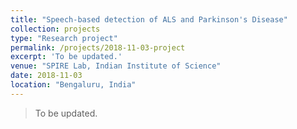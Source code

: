 ```yaml
---
title: "Speech-based detection of ALS and Parkinson's Disease"
collection: projects
type: "Research project"
permalink: /projects/2018-11-03-project
excerpt: 'To be updated.'
venue: "SPIRE Lab, Indian Institute of Science"
date: 2018-11-03
location: "Bengaluru, India"
---
```


> To be updated.
